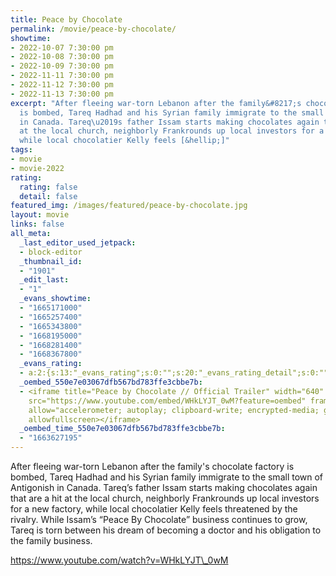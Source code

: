 ```yaml
---
title: Peace by Chocolate
permalink: /movie/peace-by-chocolate/
showtime:
- 2022-10-07 7:30:00 pm
- 2022-10-08 7:30:00 pm
- 2022-10-09 7:30:00 pm
- 2022-11-11 7:30:00 pm
- 2022-11-12 7:30:00 pm
- 2022-11-13 7:30:00 pm
excerpt: "After fleeing war-torn Lebanon after the family&#8217;s chocolate factory
  is bombed, Tareq Hadhad and his Syrian family immigrate to the small town of Antigonish
  in Canada. Tareq\u2019s father Issam starts making chocolates again that are a hit
  at the local church, neighborly Frankrounds up local investors for a new factory,
  while local chocolatier Kelly feels [&hellip;]"
tags:
- movie
- movie-2022
rating:
  rating: false
  detail: false
featured_img: /images/featured/peace-by-chocolate.jpg
layout: movie
links: false
all_meta:
  _last_editor_used_jetpack:
  - block-editor
  _thumbnail_id:
  - "1901"
  _edit_last:
  - "1"
  _evans_showtime:
  - "1665171000"
  - "1665257400"
  - "1665343800"
  - "1668195000"
  - "1668281400"
  - "1668367800"
  _evans_rating:
  - a:2:{s:13:"_evans_rating";s:0:"";s:20:"_evans_rating_detail";s:0:"";}
  _oembed_550e7e03067dfb567bd783ffe3cbbe7b:
  - <iframe title="Peace by Chocolate // Official Trailer" width="640" height="360"
    src="https://www.youtube.com/embed/WHkLYJT_0wM?feature=oembed" frameborder="0"
    allow="accelerometer; autoplay; clipboard-write; encrypted-media; gyroscope; picture-in-picture"
    allowfullscreen></iframe>
  _oembed_time_550e7e03067dfb567bd783ffe3cbbe7b:
  - "1663627195"
---
```


After fleeing war-torn Lebanon after the family's chocolate factory is bombed, Tareq Hadhad and his Syrian family immigrate to the small town of Antigonish in Canada. Tareq’s father Issam starts making chocolates again that are a hit at the local church, neighborly Frankrounds up local investors for a new factory, while local chocolatier Kelly feels threatened by the rivalry. While Issam’s “Peace By Chocolate” business continues to grow, Tareq is torn between his dream of becoming a doctor and his obligation to the family business.

https://www.youtube.com/watch?v=WHkLYJT\_0wM 